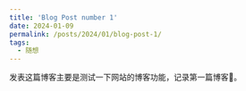 ```yaml
---
title: 'Blog Post number 1'
date: 2024-01-09
permalink: /posts/2024/01/blog-post-1/
tags:
  - 随想
---
```


发表这篇博客主要是测试一下网站的博客功能，记录第一篇博客🤗。
